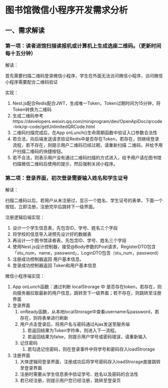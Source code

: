 # 图书馆微信小程序开发需求分析

## 一、需求解读

### 第一项：读者进馆扫描读报机或计算机上生成选座二维码。（更新时间每十五分钟）

解读：

​	首先需要扫描二维码登录微信小程序，学生在外面无法访问微信小程序，访问微信小程序需要配合二维码验证

实现：

1. Nest.js配合Redis配合JWT，生成唯一Token，Token过期时间为15分钟，将Token转换为二维码
2. 生成二维码参考https://developers.weixin.qq.com/miniprogram/dev/OpenApiDoc/qrcode-link/qr-code/getUnlimitedQRCode.html
3. 二维码扫描完成后，在App onLunch()生命周期函数中验证入口参数合法性
4. 若合法，向后端发送请求验证Redis中是否存在Token，若存在，则继续登录流程，若不存在，则提示用户二维码已经过期，请重新扫描 二维码，并给予用户扫描二维码的快捷按钮。
5. 若不合法，则表示用户没有通过二维码扫描的方式进入，给予用户请在图书馆扫描微信二维码后使用的提示，然后强制关闭小程序。

### 第二项：登录界面，初次登录需要输入姓名和学生证号

解读：

​	扫描二维码以后，若用户从未注册过，显示一个姓名、学生证号的表单，下面一个按钮，立即注册，注册完毕后跳转下一级界面。

注册逻辑后端实现：

1. 设计一个学生信息表，先包含ID、学号、姓名三个字段
2. 将学校的信息导入进预先设计好的数据表
3. 再设计一个图书馆读者表，先包含ID、学号、姓名三个字段
4. 使用Nest.js设计控制器，接受@Body参数的Post请求，RegisterDTO包含「stu_num，name，password」，LoginDTO包含（stu_num，password）
5. 注册成功控制器返回 用户基本信息。
6. 登录成功控制器返回 Token和用户基本信息

微信小程序端实现：

1. App onLunch函数：通过判断 localStrorage 中 是否存在token，若存在，则向服务器拉取最新的用户信息，跳转至下一级界面；若不存在，则跳转至注册界面
2. 登录界面
   1. onReady函数，从本地localStrorage中查看username与password，若存在，则将表单进行刷新
   2. 用户点击登录后，将用户名与密码通过Ajax发送至服务端
      1. 若返回结果为Token字符串，则进入下一流程。
      2. 若返回结果为false，则提示用户学号或密码错误，请重新输入
   3. 记住密码
      1. 若勾选记住密码，则在登录事件中将学号和密码存入loadStrorage
3. 注册界面
   1. 大体逻辑同登录界面，注册成功后将学号密码存入loadStrorage直接跳转至登录界面
   2. 注册时需要从学生信息表中验证学号、姓名以及密码的合法性
   3. 若已经注册，则提示用户您已经注册，跳转至登录页



